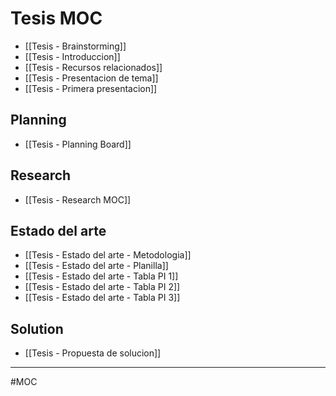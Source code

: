 # Tesis MOC
- [[Tesis - Brainstorming]]
- [[Tesis - Introduccion]]
- [[Tesis - Recursos relacionados]]
- [[Tesis - Presentacion de tema]]
- [[Tesis - Primera presentacion]]

## Planning
- [[Tesis - Planning Board]]

## Research
- [[Tesis - Research MOC]]

## Estado del arte
- [[Tesis - Estado del arte - Metodologia]]
- [[Tesis - Estado del arte - Planilla]]
- [[Tesis - Estado del arte - Tabla PI 1]]
- [[Tesis - Estado del arte - Tabla PI 2]]
- [[Tesis - Estado del arte - Tabla PI 3]]

## Solution
- [[Tesis - Propuesta de solucion]]

---
#MOC
